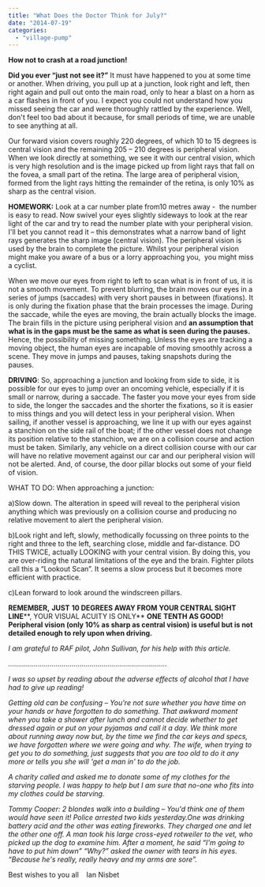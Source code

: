 ```yaml
---
title: "What Does the Doctor Think for July?"
date: "2014-07-19"
categories: 
  - "village-pump"
---
```


**How not to crash at a road junction!**

**Did you ever “just not see it?”** It must have happened to you at some time or another. When driving, you pull up at a junction, look right and left, then right again and pull out onto the main road, only to hear a blast on a horn as a car flashes in front of you. I expect you could not understand how you missed seeing the car and were thoroughly rattled by the experience. Well, don't feel too bad about it because, for small periods of time, we are unable to see anything at all.

Our forward vision covers roughly 220 degrees, of which 10 to 15 degrees is central vision and the remaining 205 – 210 degrees is peripheral vision. When we look directly at something, we see it with our central vision, which is very high resolution and is the image picked up from light rays that fall on the fovea, a small part of the retina. The large area of peripheral vision, formed from the light rays hitting the remainder of the retina, is only 10% as sharp as the central vision.

**HOMEWORK:** Look at a car number plate from10 metres away -  the number is easy to read. Now swivel your eyes slightly sideways to look at the rear light of the car and try to read the number plate with your peripheral vision. I'll bet you cannot read it – this demonstrates what a narrow band of light rays generates the sharp image (central vision). The peripheral vision is used by the brain to complete the picture. Whilst your peripheral vision might make you aware of a bus or a lorry approaching you,  you might miss a cyclist.

When we move our eyes from right to left to scan what is in front of us, it is not a smooth movement. To prevent blurring, the brain moves our eyes in a series of jumps (saccades) with very short pauses in between (fixations). It is only during the fixation phase that the brain processes the image. During the saccade, while the eyes are moving, the brain actually blocks the image. The brain fills in the picture using peripheral vision and **an assumption that what is in the gaps must be the same as what is seen during the pauses.** Hence, the possibility of missing something. Unless the eyes are tracking a moving object, the human eyes are incapable of moving smoothly across a scene. They move in jumps and pauses, taking snapshots during the pauses.

**DRIVING**: So, approaching a junction and looking from side to side, it is possible for our eyes to jump over an oncoming vehicle, especially if it is small or narrow, during a saccade. The faster you move your eyes from side to side, the longer the saccades and the shorter the fixations, so it is easier to miss things and you will detect less in your peripheral vision. When sailing, if another vessel is approaching, we line it up with our eyes against a stanchion on the side rail of the boat; if the other vessel does not change its position relative to the stanchion, we are on a collision course and action must be taken. Similarly, any vehicle on a direct collision course with our car will have no relative movement against our car and our peripheral vision will not be alerted. And, of course, the door pillar blocks out some of your field of vision.

WHAT TO DO: When approaching a junction:

a)Slow down. The alteration in speed will reveal to the peripheral vision anything which was previously on a collision course and producing no relative movement to alert the peripheral vision.

b)Look right and left, slowly, methodically focussing on three points to the right and three to the left, searching close, middle and far-distance. DO THIS TWICE, actually LOOKING with your central vision. By doing this, you are over-riding the natural limitations of the eye and the brain. Fighter pilots call this a “Lookout Scan”. It seems a slow process but it becomes more efficient with practice.

c)Lean forward to look around the windscreen pillars.

**REMEMBER,** **JUST** **10 DEGREES AWAY FROM YOUR CENTRAL SIGHT** **LINE****, YOUR VISUAL ACUITY IS ONLY** **ONE** **TENTH AS GOOD! Peripheral vision (only 10% as sharp as central vision) is useful but is not detailed enough to rely upon when driving.**

_I am grateful to RAF pilot, John Sullivan, for his help with this article._

_…............................................................................._

_I was so upset by reading about the adverse effects of alcohol that I have had to give up reading!_

_Getting old can be confusing – You're not sure whether you have time on your hands or have forgotten to do something. That awkward moment when you take a shower after lunch and cannot decide whether to get dressed again or put on your pyjamas and call it a day. We think more about running away now but, by the time we find the car keys and specs, we have forgotten where we were going and why. The wife, when trying to get you to do something, just suggests that you are too old to do it any more or tells you she will 'get a man in' to do the job._

_A charity called and asked me to donate some of my clothes for the starving people. I was happy to help but I am sure that no-one who fits into my clothes could be starving._

_Tommy Cooper: 2 blondes walk into a building – You'd think one of them would have seen it! Police arrested two kids yesterday.One was drinking battery acid and the other was eating fireworks. They charged one and let the other one off. A man took his large cross-eyed rotweiler to the vet, who picked up the dog to examine him. After a moment, he said “I'm going to have to put him down” “Why?” asked the owner with tears in his eyes. “Because he's really, really heavy and my arms are sore”._

Best wishes to you all    Ian Nisbet
